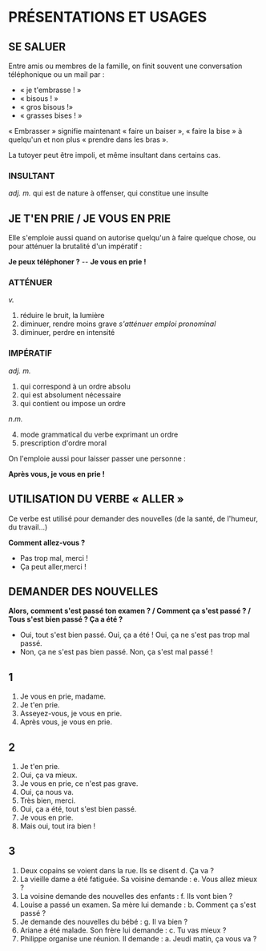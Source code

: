 # PRÉSENTATIONS ET USAGES

## SE SALUER

Entre amis ou membres de la famille, on finit souvent une conversation téléphonique ou un mail par :

* « je t'embrasse ! »
* « bisous ! »
* « gros bisous !»
* « grasses bises ! »

« Embrasser » signifie maintenant « faire un baiser », « faire la bise » à quelqu'un et non plus « prendre dans les bras ».

La tutoyer peut être impoli, et même insultant dans certains cas.

### INSULTANT

*adj. m.* qui est de nature à offenser, qui constitue une insulte

## JE T'EN PRIE / JE VOUS EN PRIE

Elle s'emploie aussi quand on autorise quelqu'un à faire quelque chose, ou pour atténuer la brutalité d'un impératif :

**Je peux téléphoner ?** -- **Je vous en prie !**

### ATTÉNUER

*v.*

1. réduire le bruit, la lumière
2. diminuer, rendre moins grave *s'atténuer emploi pronominal*
3. diminuer, perdre en intensité

### IMPÉRATIF

*adj. m.*

1. qui correspond à un ordre absolu
2. qui est absolument nécessaire
3. qui contient ou impose un ordre

*n.m.*

4. mode grammatical du verbe exprimant un ordre
5. prescription d'ordre moral

On l'emploie aussi pour laisser passer une personne :

**Après vous, je vous en prie !**

## UTILISATION DU VERBE « ALLER »

Ce verbe est utilisé pour demander des nouvelles (de la santé, de l'humeur, du travail...)

**Comment allez-vous ?**
* Pas trop mal, merci !
* Ça peut aller,merci !

## DEMANDER DES NOUVELLES

**Alors, comment s'est passé ton examen ? / Comment ça s'est passé ? / Tous s'est bien passé ? Ça a été ?**
* Oui, tout s'est bien passé. Oui, ça a été ! Oui, ça ne s'est pas trop mal passé.
* Non, ça ne s'est pas bien passé. Non, ça s'est mal passé !


## 1

1. Je vous en prie, madame.
2. Je t'en prie.
3. Asseyez-vous, je vous en prie.
4. Après vous, je vous en prie.

## 2

1. Je t'en prie.
2. Oui, ça va mieux.
3. Je vous en prie, ce n'est pas grave.
4. Oui, ça nous va.
5. Très bien, merci.
6. Oui, ça a été, tout s'est bien passé.
7. Je vous en prie.
8. Mais oui, tout ira bien !

## 3

1. Deux copains se voient dans la rue. Ils se disent d. Ça va ?
2. La vieille dame a été fatiguée. Sa voisine demande : e. Vous allez mieux ?
3. La voisine demande des nouvelles des enfants : f. Ils vont bien ?
4. Louise a passé un examen. Sa mère lui demande : b. Comment ça s'est passé ?
5. Je demande des nouvelles du bébé : g. Il va bien ?
6. Ariane a été malade. Son frère lui demande : c. Tu vas mieux ?
7. Philippe organise une réunion. Il demande : a. Jeudi matin, ça vous va ?

